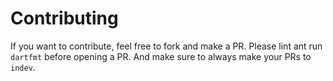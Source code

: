 # Contributing
If you want to contribute, feel free to fork and make a PR. Please lint ant run `dartfmt` before opening a PR.
And make sure to always make your PRs to `indev`.